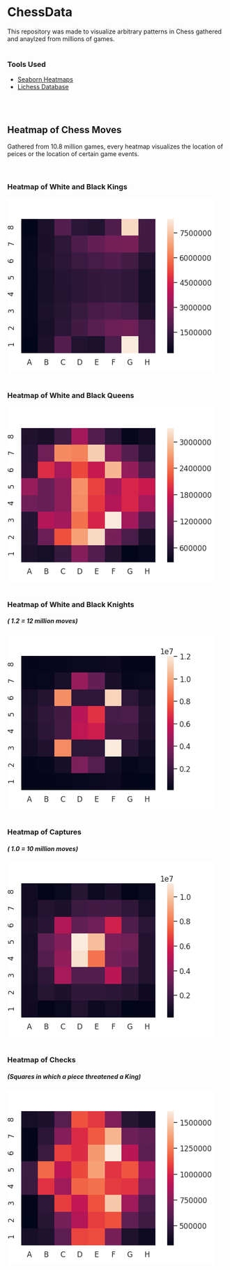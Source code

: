 # ChessData
This repository was made to visualize arbitrary patterns in Chess gathered and anaylzed from millions of games.
<br/>
<br/>

### Tools Used
- [Seaborn Heatmaps](https://seaborn.pydata.org/generated/seaborn.heatmap.html)
- [Lichess Database](https://database.lichess.org/)

<br/>
<br/>

## Heatmap of Chess Moves

Gathered from 10.8 million games, every heatmap visualizes the location of peices or the location of certain game events.
<br/>
<br/>
<br/>

### Heatmap of White and Black Kings

<img src="images/KingMovement.png"/>

<br/>
<br/>

### Heatmap of White and Black Queens

<img src="images/QueenMovement.png"/>

<br/>
<br/>

### Heatmap of White and Black Knights
##### ( 1.2 = 12 million moves)

<img src="images/KnightMovement.png"/>

<br/>
<br/>

### Heatmap of Captures
##### ( 1.0 = 10 million moves)

<img src="images/Capture.png"/>

<br/>
<br/>

### Heatmap of Checks
##### (Squares in which a piece threatened a King)

<img src="images/Check.png"/>
